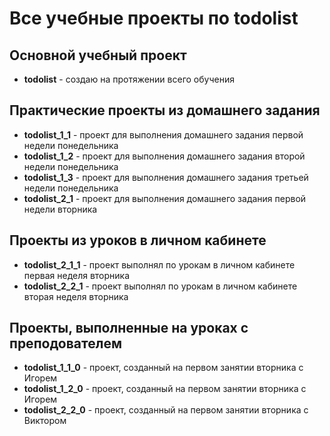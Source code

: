 # Все учебные проекты по todolist

## Основной учебный проект
- **todolist** - создаю на протяжении всего обучения

## Практические проекты из домашнего задания
- **todolist_1_1** - проект для выполнения домашнего задания первой недели понедельника
- **todolist_1_2** - проект для выполнения домашнего задания второй недели понедельника
- **todolist_1_3** - проект для выполнения домашнего задания третьей недели понедельника
- **todolist_2_1** - проект для выполнения домашнего задания первой недели вторника

## Проекты из уроков в личном кабинете
- **todolist_2_1_1** - проект выполнял по урокам в личном кабинете первая неделя вторника
- **todolist_2_2_1** - проект выполнял по урокам в личном кабинете вторая неделя вторника

## Проекты, выполненные на уроках с преподователем
- **todolist_1_1_0** - проект, созданный на первом занятии вторника с Игорем
- **todolist_1_2_0** - проект, созданный на первом занятии вторника с Игорем
- **todolist_2_2_0** - проект, созданный на первом занятии вторника с Виктором
